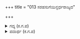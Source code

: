 +++
title = "013 ಸರಹಸುಗೆಯಿನ್ದರ್ಧರಾಜ್ಯದ"

+++

<details><summary>ಗದ್ಯ (ಕ.ಗ.ಪ) </summary>

13. "ಸರಿಭಾಗವಾಗಿ ಅರ್ಧರಾಜ್ಯಕ್ಕೆ ಪಾಂಡವರು ಅರ್ಹರು. ಅವರು ಬಾಹುಬಲಕ್ಕೆ ದೇವತೆಗಳೂ ಸಾಟಿಯಲ್ಲ. ಇನ್ನು ಮನುಜ ಜಂತುಗಳ ಪಾಡೇನು ? ಅವರ ನಡತೆ ಋಷಿಗಳಲ್ಲಿಯೂ ಕಾಣುವುದಿಲ್ಲ. ಹಾಗಿರುವಾಗ ನಿನಗೆ ಶತ್ರುವಿನ ನಾಶ ಹೇಗೆ ಸಿದ್ಧಿಸೀತು ಎಂದು ನೀನೇ ತಿಳಿದುಕೊ" ಎಂದ ಮಗನಿಗೆ ಧೃತರಾಷ್ಟ್ರ.
</details>

<details><summary>ಪದಾರ್ಥ (ಕ.ಗ.ಪ) </summary>

-
</details>
